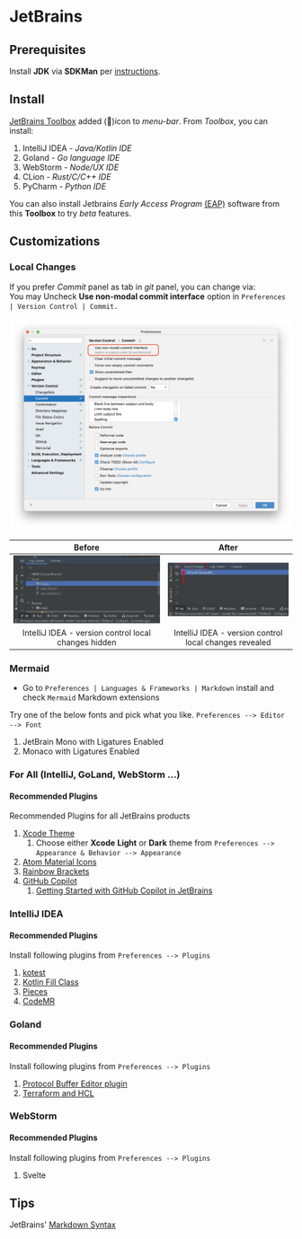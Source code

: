 # JetBrains

## Prerequisites

Install **JDK** via **SDKMan** per [instructions](../platforms/java/java.md).

## Install

[JetBrains Toolbox](https://www.jetbrains.com/toolbox-app/) added (🧊)icon to _menu-bar_. From _Toolbox_, you can
install:

1. IntelliJ IDEA - _Java/Kotlin IDE_
2. Goland - _Go language IDE_
3. WebStorm - _Node/UX IDE_
4. CLion - _Rust/C/C++ IDE_
5. PyCharm - _Python IDE_

You can also install Jetbrains _Early Access Program_ [(EAP)](https://www.jetbrains.com/resources/eap/) software from this **Toolbox** to try _beta_ features.

## Customizations

### Local Changes

If you prefer _Commit_ panel as tab in _git_ panel, you can change via:<br/>
You may Uncheck **Use non-modal commit interface** option in `Preferences | Version Control | Commit.`

![jetbrains-preferences-commit](../images/jetbrains-preferences-commit.png)

|                                          Before                                           |                                          After                                          |
|:-----------------------------------------------------------------------------------------:|:---------------------------------------------------------------------------------------:|
| ![jetbrains-preferences-commit-before](../images/jetbrains-preferences-commit-before.png) | ![jetbrains-preferences-commit-after](../images/jetbrains-preferences-commit-after.png) |   
|                   IntelliJ IDEA - version control local changes hidden                    |                 IntelliJ IDEA - version control local changes revealed                  |

### Mermaid 

- Go to `Preferences | Languages & Frameworks | Markdown` install and check `Mermaid` Markdown extensions

Try one of the below fonts and pick what you like. `Preferences --> Editor --> Font`

1. JetBrain Mono with Ligatures Enabled
2. Monaco with Ligatures Enabled

### For All (IntelliJ, GoLand, WebStorm ...)

#### Recommended Plugins

Recommended Plugins for all JetBrains products

1. [Xcode Theme](https://plugins.jetbrains.com/plugin/15727-xcode-theme)
    1. Choose either **Xcode** **Light** or **Dark** theme from `Preferences --> Appearance & Behavior --> Appearance`
2. [Atom Material Icons](https://plugins.jetbrains.com/plugin/10044-atom-material-icons)
3. [Rainbow Brackets](https://plugins.jetbrains.com/plugin/10080-rainbow-brackets)
4. [GitHub Copilot](https://plugins.jetbrains.com/plugin/17718-github-copilot)
    1. [Getting Started with GitHub Copilot in JetBrains](https://github.com/github/copilot-docs/blob/main/docs/jetbrains/gettingstarted.md#getting-started-with-github-copilot-in-jetbrains)

### IntelliJ IDEA

#### Recommended Plugins

Install following plugins from `Preferences --> Plugins`

1. [kotest](https://plugins.jetbrains.com/plugin/14080-kotest)
2. [Kotlin Fill Class](https://plugins.jetbrains.com/plugin/10942-kotlin-fill-class)
3. [Pieces](https://plugins.jetbrains.com/plugin/17328-pieces)
4. [CodeMR](https://plugins.jetbrains.com/plugin/10811-codemr)

### Goland

#### Recommended Plugins

Install following plugins from `Preferences --> Plugins`

1. [Protocol Buffer Editor plugin](https://plugins.jetbrains.com/plugin/14004-protocol-buffers/)
2. [Terraform and HCL](https://plugins.jetbrains.com/plugin/7808-terraform-and-hcl/)

### WebStorm

#### Recommended Plugins

Install following plugins from `Preferences --> Plugins`

1. Svelte

## Tips

JetBrains' [Markdown Syntax](https://www.jetbrains.com/help/hub/Markdown-Syntax.html#quick-notes-markdown-links)